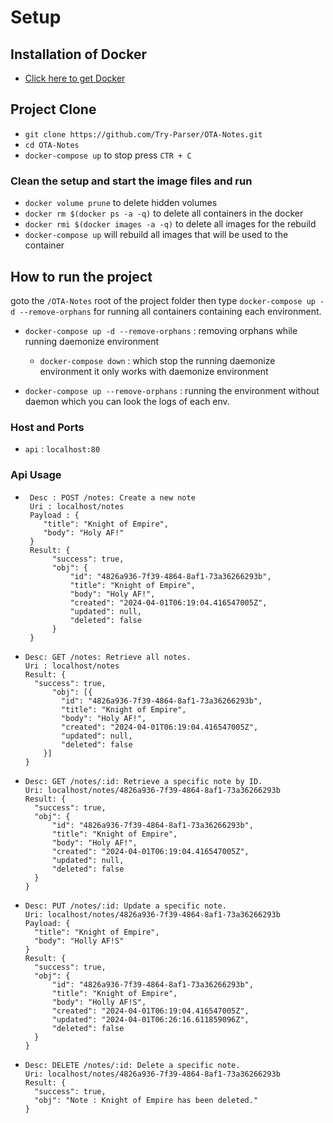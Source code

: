 # Setup

## Installation of Docker

- [Click here to get Docker](https://www.docker.com/products/docker-desktop)

## Project Clone

- `git clone https://github.com/Try-Parser/OTA-Notes.git`
- `cd OTA-Notes`
- `docker-compose up` to stop press `CTR + C`

### Clean the setup and start the image files and run

- `docker volume prune` to delete hidden volumes
- `docker rm $(docker ps -a -q)` to delete all containers in the docker
- `docker rmi $(docker images -a -q)` to delete all images for the rebuild
- `docker-compose up` will rebuild all images that will be used to the container

## How to run the project

goto the `/OTA-Notes` root of the project folder then type `docker-compose up -d --remove-orphans` for running all containers containing each environment.

- `docker-compose up -d --remove-orphans` : removing orphans while running daemonize environment
    - `docker-compose down` : which stop the running daemonize environment it only works with daemonize environment

- `docker-compose up --remove-orphans` : running the environment without daemon which you can look the logs of each env.

### Host and Ports
- `api` : `localhost:80`

### Api Usage
- ``` 
   Desc : POST /notes: Create a new note
   Uri : localhost/notes
   Payload : {
      "title": "Knight of Empire",
      "body": "Holy AF!"
   }
   Result: {
        "success": true,
        "obj": {
            "id": "4826a936-7f39-4864-8af1-73a36266293b",
            "title": "Knight of Empire",
            "body": "Holy AF!",
            "created": "2024-04-01T06:19:04.416547005Z",
            "updated": null,
            "deleted": false
        }
   }
- ```
  Desc: GET /notes: Retrieve all notes.
  Uri : localhost/notes
  Result: {
    "success": true,
        "obj": [{
          "id": "4826a936-7f39-4864-8af1-73a36266293b",
          "title": "Knight of Empire",
          "body": "Holy AF!",
          "created": "2024-04-01T06:19:04.416547005Z",
          "updated": null,
          "deleted": false
      }]
  }
- ```
  Desc: GET /notes/:id: Retrieve a specific note by ID.
  Uri: localhost/notes/4826a936-7f39-4864-8af1-73a36266293b
  Result: {
    "success": true,
    "obj": {
        "id": "4826a936-7f39-4864-8af1-73a36266293b",
        "title": "Knight of Empire",
        "body": "Holy AF!",
        "created": "2024-04-01T06:19:04.416547005Z",
        "updated": null,
        "deleted": false
    }
  }
- ```
  Desc: PUT /notes/:id: Update a specific note.
  Uri: localhost/notes/4826a936-7f39-4864-8af1-73a36266293b
  Payload: {
    "title": "Knight of Empire",
    "body": "Holly AF!S"
  }
  Result: {
    "success": true,
    "obj": {
        "id": "4826a936-7f39-4864-8af1-73a36266293b",
        "title": "Knight of Empire",
        "body": "Holly AF!S",
        "created": "2024-04-01T06:19:04.416547005Z",
        "updated": "2024-04-01T06:26:16.611859096Z",
        "deleted": false
    }
  }
- ```
  Desc: DELETE /notes/:id: Delete a specific note.
  Uri: localhost/notes/4826a936-7f39-4864-8af1-73a36266293b
  Result: {
    "success": true,
    "obj": "Note : Knight of Empire has been deleted."
  }